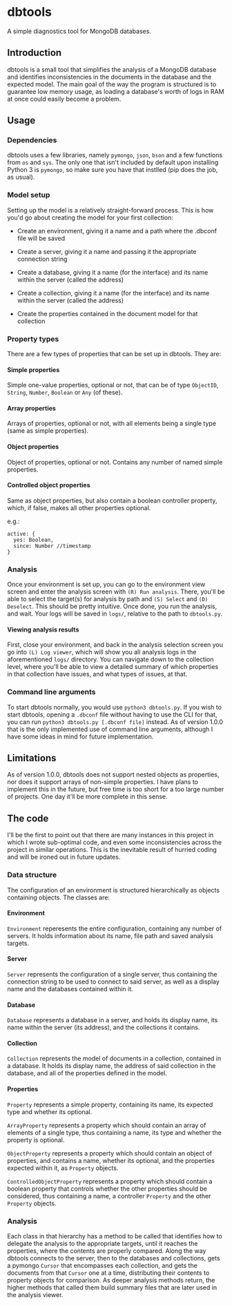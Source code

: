# dbtools

A simple diagnostics tool for MongoDB databases.

## Introduction

dbtools is a small tool that simplifies the analysis of a MongoDB database and identifies inconsistencies in the documents in the database and the expected model. The main goal of the way the program is structured is to guarantee low memory usage, as loading a database's worth of logs in RAM at once could easily become a problem.

## Usage

### Dependencies

dbtools uses a few libraries, namely `pymongo`, `json`, `bson` and a few functions from `os` and `sys`. The only one that isn't included by default upon installing Python 3 is `pymongo`, so make sure you have that instlled (pip does the job, as usual).

### Model setup

Setting up the model is a relatively straight-forward process. This is how you'd go about creating the model for your first collection:

* Create an environment, giving it a name and a path where the .dbconf file will be saved

* Create a server, giving it a name and passing it the appropriate connection string

* Create a database, giving it a name (for the interface) and its name within the server (called the address)

* Create a collection, giving it a name (for the interface) and its name within the server (called the address)

* Create the properties contained in the document model for that collection

### Property types

There are a few types of properties that can be set up in dbtools. They are:

#### Simple properties

Simple one-value properties, optional or not, that can be of type `ObjectID`, `String`, `Number`, `Boolean` or `Any` (of these).

#### Array properties

Arrays of properties, optional or not, with all elements being a single type (same as simple properties).

#### Object properties

Object of properties, optional or not. Contains any number of named simple properties.

#### Controlled object properties

Same as object properties, but also contain a boolean controller property, which, if false, makes all other properties optional.

e.g.:

    active: {
      yes: Boolean,
      since: Number //timestamp
    }

### Analysis

Once your environment is set up, you can go to the environment view screen and enter the analysis screen with `(R) Run analysis`. There, you'll be able to select the target(s) for analysis by path and `(S) Select` and `(D) Deselect`. This should be pretty intuitive. Once done, you run the analysis, and wait. Your logs will be saved in `logs/`, relative to the path to `dbtools.py`.

#### Viewing analysis results

First, close your environment, and back in the analysis selection screen you go into `(L) Log viewer`, which will show you all analysis logs in the aforementioned `logs/` directory. You can navigate down to the collection level, where you'll be able to view a detailed summary of which properties in that collection have issues, and what types of issues, at that.

### Command line arguments

To start dbtools normally, you would use `python3 dbtools.py`. If you wish to start dbtools, opening a `.dbconf` file without having to use the CLI for that, you can run `python3 dbtools.py [.dbconf file]` instead. As of version 1.0.0 that is the only implemented use of command line arguments, although I have some ideas in mind for future implementation.

## Limitations

As of version 1.0.0, dbtools does not support nested objects as properties, nor does it support arrays of non-simple properties. I have plans to implement this in the future, but free time is too short for a too large number of projects. One day it'll be more complete in this sense.

## The code

I'll be the first to point out that there are many instances in this project in which I wrote sub-optimal code, and even some inconsistencies across the project in similar operations. This is the inevitable result of hurried coding and will be ironed out in future updates.

### Data structure

The configuration of an environment is structured hierarchically as objects containing objects. The classes are:

#### Environment

`Environment` reperesents the entire configuration, containing any number of servers. It holds information about its name, file path and saved analysis targets.

#### Server

`Server` represents the configuration of a single server, thus containing the connection string to be used to connect to said server, as well as a display name and the databases contained within it.

#### Database

`Database` represents a database in a server, and holds its display name, its name within the server (its address), and the collections it contains.

#### Collection

`Collection` represents the model of documents in a collection, contained in a database. It holds its display name, the address of said collection in the database, and all of the properties defined in the model.

#### Properties

`Property` represents a simple property, containing its name, its expected type and whether its optional.

`ArrayProperty` represents a property which should contain an array of elements of a single type, thus containing a name, its type and whether the property is optional.

`ObjectProperty` represents a property which should contain an object of properties, and contains a name, whether its optional, and the properties expected within it, as `Property` objects.

`ControlledObjectProperty` represents a property which should contain a boolean property that controls whether the other properties should be considered, thus containing a name, a controller `Property` and the other `Property` objects.

### Analysis

Each class in that hierarchy has a method to be called that identifies how to delegate the analysis to the appropriate targets, until it reaches the properties, where the contents are properly compared. Along the way dbtools connects to the server, then to the databases and collections, gets a pymongo `Cursor` that encompasses each collection, and gets the documents from that `Cursor` one at a time, distributing their contents to property objects for comparison. As deeper analysis methods return, the higher methods that called them build summary files that are later used in the analysis viewer.
